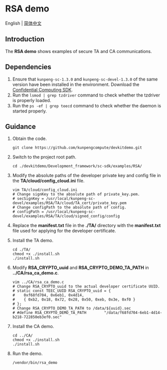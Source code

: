 # **RSA demo**

English | [简体中文](README.md)

## Introduction

The **RSA demo** shows examples of secure TA and CA communications.

## Dependencies

1. Ensure that `kunpeng-sc-1.3.0` and `kunpeng-sc-devel-1.3.0` of the same version have been installed in the environment. Download the [Confidential Computing SDK](https://mirrors.huaweicloud.com/kunpeng/archive/Kunpeng_SDK/itrustee/).
2. Run the `lsmod | grep tzdriver` command to check whether the tzdriver is properly loaded.
3. Run the  `ps -ef | grep teecd` command to check whether the daemon is started properly.

## Guidance

1. Obtain the code.

   ```shell
   git clone https://github.com/kunpengcompute/devkitdemo.git
   ```

2. Switch to the project root path.

   ```shell
   cd ./devkitdemo/Development_framework/sc-sdk/examples/RSA/
   ```

3. Modify the absolute paths of the developer private key and config file in the **TA/cloud/config_cloud.ini** file.

   ```shell
   vim TA/cloud/config_cloud.ini
   # Change signKey to the absolute path of private_key.pem.
   # secSignKey = /usr/local/kunpeng-sc-devel/examples/RSA/TA/cloud/TA_cert/private_key.pem
   # Change configPath to the absolute path of config.
   # configPath = /usr/local/kunpeng-sc-devel/examples/RSA/TA/cloud/signed_config/config
   ```

4. Replace the **manifest.txt** file in the **./TA/** directory with the **manifest.txt** file used for applying for the
   developer certificate.

5. Install the TA demo.

   ```shell
   cd ./TA/
   chmod +x ./install.sh
   ./install.sh
   ```

6. Modify **RSA_CRYPTO_uuid** and **RSA_CRYPTO_DEMO_TA_PATH** in **../CA/rsa_ca_demo.c**.

   ```shell
   vim ../CA/rsa_ca_demo.c
   # Change RSA_CRYPTO_uuid to the actual developer certificate UUID.
   # static const TEEC_UUID RSA_CRYPTO_uuid = {
   #    0xf68fd704, 0x6eb1, 0x4d14,
   #    { 0xb2, 0x18, 0x72, 0x28, 0x50, 0xeb, 0x3e, 0xf0 }
   # };
   # Change RSA_CRYPTO_DEMO_TA_PATH to /data/${uuid}.sec
   # #define RSA_CRYPTO_DEMO_TA_PATH        "/data/f68fd704-6eb1-4d14-b218-722850eb3ef0.sec"
   ```

7. Install the CA demo.

   ```shell
   cd ../CA/
   chmod +x ./install.sh
   ./install.sh
   ```

8. Run the demo.

   ```shell
   /vendor/bin/rsa_demo
   ```
